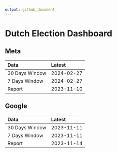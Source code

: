 ```yaml
---
output: github_document
---
```


# Dutch Election Dashboard



## Meta


|Data           |Latest     |
|:--------------|:----------|
|30 Days Window |2024-02-27 |
|7 Days Window  |2024-02-27 |
|Report         |2023-11-10 |

## Google


|Data           |Latest     |
|:--------------|:----------|
|30 Days Window |2023-11-11 |
|7 Days Window  |2023-11-11 |
|Report         |2023-11-14 |
